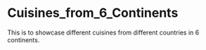 # Cuisines_from_6_Continents
This is to showcase different cuisines from different countries in 6 continents.
